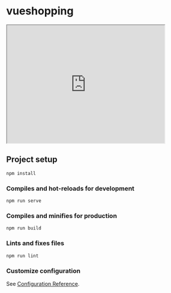 # vueshopping

<iframe width="420" height="315" src="https://github.com/walimorris/vueshopping/tree/main/src/assets/vueshopping.mp4"></iframe>

## Project setup
```
npm install
```

### Compiles and hot-reloads for development
```
npm run serve
```

### Compiles and minifies for production
```
npm run build
```

### Lints and fixes files
```
npm run lint
```

### Customize configuration
See [Configuration Reference](https://cli.vuejs.org/config/).
